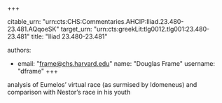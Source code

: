 +++


citable_urn: "urn:cts:CHS:Commentaries.AHCIP:Iliad.23.480-23.481.AQqoeSK"
target_urn: "urn:cts:greekLit:tlg0012.tlg001:23.480-23.481"
title: "Iliad 23.480-23.481"

authors:
- email: "frame@chs.harvard.edu"
  name: "Douglas Frame"
  username: "dframe"
+++

<p>analysis of Eumelos’ virtual race (as surmised by Idomeneus) and comparison with Nestor’s race in his youth</p>